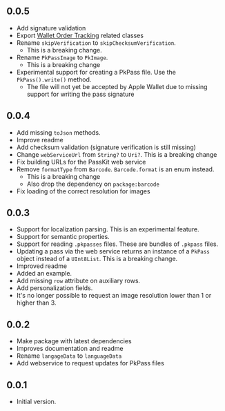 ## 0.0.5

- Add signature validation
- Export [Wallet Order Tracking](https://developer.apple.com/documentation/walletorders) related classes
- Rename `skipVerification` to `skipChecksumVerification`. 
  - This is a breaking change.
- Rename `PkPassImage` to `PkImage`.
  - This is a breaking change
- Experimental support for creating a PkPass file. Use the `PkPass().write()` method.
  - The file will not yet be accepted by Apple Wallet due to missing support for writing the pass signature 

## 0.0.4

- Add missing `toJson` methods.
- Improve readme
- Add checksum validation (signature verification is still missing)
- Change `webServiceUrl` from `String?` to `Uri?`. This is a breaking change
- Fix building URLs for the PassKit web service
- Remove `formatType` from `Barcode`. `Barcode.format` is an enum instead. 
  - This is a breaking change
  - Also drop the dependency on `package:barcode`
- Fix loading of the correct resolution for images

## 0.0.3

- Support for localization parsing. This is an experimental feature.
- Support for semantic properties.
- Support for reading `.pkpasses` files. These are bundles of `.pkpass` files.
- Updating a pass via the web service returns an instance of a `PkPass` object instead of a `UInt8List`. This is a breaking change.
- Improved readme
- Added an example.
- Add missing `row` attribute on auxiliary rows.
- Add personalization fields.
- It's no longer possible to request an image resolution lower than 1 or higher than 3.

## 0.0.2

- Make package with latest dependencies
- Improves documentation and readme
- Rename `langageData` to `languageData`
- Add webservice to request updates for PkPass files

## 0.0.1

- Initial version.

